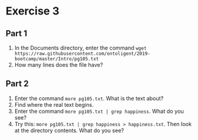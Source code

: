 # Exercise 3

## Part 1

1. In the Documents directory, enter the command `wget https://raw.githubusercontent.com/ontoligent/2019-bootcamp/master/Intro/pg105.txt`
2. How many lines does the file have?

## Part 2
1. Enter the command  `more pg105.txt`. What is the  text about? 
2. Find where the real text begins.
3. Enter the command `more pg105.txt | grep happiness`. What do you see?
4. Try this: `more pg105.txt | grep happiness > happiness.txt`. Then look at the directory contents. What do you see?
